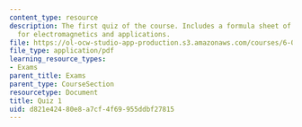 ```yaml
---
content_type: resource
description: The first quiz of the course. Includes a formula sheet of basic equations
  for electromagnetics and applications.
file: https://ol-ocw-studio-app-production.s3.amazonaws.com/courses/6-013-electromagnetics-and-applications-fall-2005/d821e42480e8a7cf4f69955ddbf27815_q1.pdf
file_type: application/pdf
learning_resource_types:
- Exams
parent_title: Exams
parent_type: CourseSection
resourcetype: Document
title: Quiz 1
uid: d821e424-80e8-a7cf-4f69-955ddbf27815
---
```

